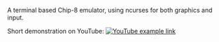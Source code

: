 A terminal based Chip-8 emulator, using ncurses for both graphics and input.

Short demonstration on YouTube:
[![YouTube example link](https://img.youtube.com/vi/YRdiRau2WmY/0.jpg)](https://www.youtube.com/watch?v=YRdiRau2WmY)
